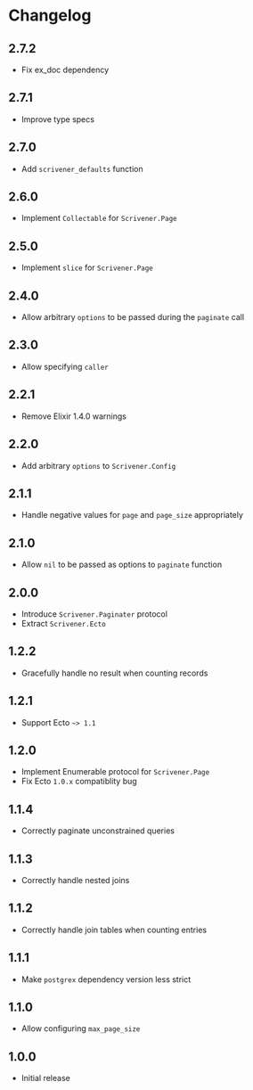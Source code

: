 # Changelog

## 2.7.2

* Fix ex_doc dependency

## 2.7.1

* Improve type specs

## 2.7.0

* Add `scrivener_defaults` function

## 2.6.0

* Implement `Collectable` for `Scrivener.Page`

## 2.5.0

* Implement `slice` for `Scrivener.Page`

## 2.4.0

* Allow arbitrary `options` to be passed during the `paginate` call

## 2.3.0

* Allow specifying `caller`

## 2.2.1

* Remove Elixir 1.4.0 warnings

## 2.2.0

* Add arbitrary `options` to `Scrivener.Config`

## 2.1.1

* Handle negative values for `page` and `page_size` appropriately

## 2.1.0

* Allow `nil` to be passed as options to `paginate` function

## 2.0.0

* Introduce `Scrivener.Paginater` protocol
* Extract `Scrivener.Ecto`

## 1.2.2

* Gracefully handle no result when counting records

## 1.2.1

* Support Ecto `~> 1.1`

## 1.2.0

* Implement Enumerable protocol for `Scrivener.Page`
* Fix Ecto `1.0.x` compatiblity bug

## 1.1.4

* Correctly paginate unconstrained queries

## 1.1.3

* Correctly handle nested joins

## 1.1.2

* Correctly handle join tables when counting entries

## 1.1.1

* Make `postgrex` dependency version less strict

## 1.1.0

* Allow configuring `max_page_size`

## 1.0.0

* Initial release
